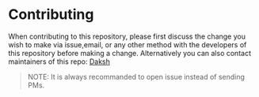 # Contributing

When contributing to this repository, please first discuss the change you wish 
to make via issue,email, or any other method with the developers of this repository 
before making a change.
Alternatively you can also contact maintainers of this repo: [Daksh](https://t.me/daksh7011)

>NOTE: It is always recommanded to open issue instead of sending PMs.